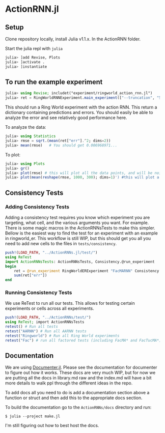 # ActionRNN.jl


## Setup

Clone repository locally, install Julia v1.1.x. In the ActionRNN folder.

Start the julia repl with `julia`

```julia
julia> ]add Revise, Plots
julia> ]activate .
julia> ]instantiate
```


## To run the example experiment

```julia
julia> using Revise; includet("experiment/ringworld_action_rnn.jl")
julia> ret = RingWorldRNNExperiment.main_experiment(["--truncation", "5", "--opt", "Descent", "--optparams", "0.1", "--cell", "RNN", "--seed", "1", "--steps", "300000", "--numhidden", "7", "--exp_loc", "ringworld_rnn_action_sweep_sgd", "--working", "--progress"])
```

This should run a Ring World experiment with the action RNN. This return a dictionary containing predictions and errors. You should easily be able to analyze the error and see relatively good performance here.

To analyze the data:

```julia
julia> using Statistics
julia> rmse = sqrt.(mean(ret["err"].^2; dims=2))
julia> mean(rmse)   # You should get 0.006968971...
```

To plot:

```julia
julia> using Plots
julia> gr()
julia> plot(rmse) # this will plot all the data points, and will be noisy
julia> plot(mean(reshape(rmse, 1000, 300); dims=1)') #this will plot a windowed average of points
```


## Consistency Tests


### Adding Consistency Tests


Adding a consistency test requires you know which experiment you are targeting, what cell, and the various arguments you want. For example. There is some magic macros in the ActionRNNsTests to make this simpler. Bellow is the easiest way to find the test for an experiment with an example in ringworld_er.  This workflow is still WIP, but this should get you all you need to add new cells to the files in `tests/consistency`.

```julia
push!(LOAD_PATH, "../ActionRNNs.jl/test/")
using ReTest
import ActionRNNsTests: ActionRNNsTests, Consistency.@run_experiment
begin
    ret = @run_experiment RingWorldERExperiment "FacMARNN" Consistency.RINGWORLD_ER_BASE_CONFIG factors=3
    sum(ret["err"])
end
```


### Running Consistency Tests

We use ReTest to run all our tests. This allows for testing certain experiments or cells across all experiments.

```julia
push!(LOAD_PATH, "../ActionRNNs/test/")
using ReTest; import ActionRNNsTests
retest() # Run all tests
retest("AARNN") # Run all AARNN tests
retest("Ringworld") # Run all Ring World experiments
retest("Fac") # run all factored tests (including FacMA* and FacTucMA*)
```

## Documentation

We are using [Documenter.jl](https://juliadocs.github.io/Documenter.jl/stable/). Please see the documentation for documenter to figure out how it works. These docs are very much WIP, but for now we are putting all the docs in library.md raw and the index.md will have a bit more details to walk ppl through the different ideas in the repo.

To add docs all you need to do is add a documentation section above a function or struct and then add this to the appropriate docs section.

To build the documentation go to the `ActionRNNs/docs` directory and run:
```shell
$ julia --project make.jl
```

I'm still figuring out how to best host the docs.



